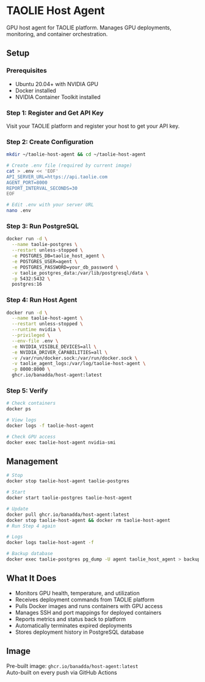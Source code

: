 # TAOLIE Host Agent

GPU host agent for TAOLIE platform. Manages GPU deployments, monitoring, and container orchestration.

## Setup

### Prerequisites
- Ubuntu 20.04+ with NVIDIA GPU
- Docker installed
- NVIDIA Container Toolkit installed

### Step 1: Register and Get API Key

Visit your TAOLIE platform and register your host to get your API key.

### Step 2: Create Configuration

```bash
mkdir ~/taolie-host-agent && cd ~/taolie-host-agent

# Create .env file (required by current image)
cat > .env << 'EOF'
API_SERVER_URL=https://api.taolie.com
AGENT_PORT=8000
REPORT_INTERVAL_SECONDS=30
EOF

# Edit .env with your server URL
nano .env
```

### Step 3: Run PostgreSQL

```bash
docker run -d \
  --name taolie-postgres \
  --restart unless-stopped \
  -e POSTGRES_DB=taolie_host_agent \
  -e POSTGRES_USER=agent \
  -e POSTGRES_PASSWORD=your_db_password \
  -v taolie_postgres_data:/var/lib/postgresql/data \
  -p 5432:5432 \
  postgres:16
```

### Step 4: Run Host Agent

```bash
docker run -d \
  --name taolie-host-agent \
  --restart unless-stopped \
  --runtime nvidia \
  --privileged \
  --env-file .env \
  -e NVIDIA_VISIBLE_DEVICES=all \
  -e NVIDIA_DRIVER_CAPABILITIES=all \
  -v /var/run/docker.sock:/var/run/docker.sock \
  -v taolie_agent_logs:/var/log/taolie-host-agent \
  -p 8000:8000 \
  ghcr.io/banadda/host-agent:latest
```

### Step 5: Verify

```bash
# Check containers
docker ps

# View logs
docker logs -f taolie-host-agent

# Check GPU access
docker exec taolie-host-agent nvidia-smi
```

## Management

```bash
# Stop
docker stop taolie-host-agent taolie-postgres

# Start
docker start taolie-postgres taolie-host-agent

# Update
docker pull ghcr.io/banadda/host-agent:latest
docker stop taolie-host-agent && docker rm taolie-host-agent
# Run Step 4 again

# Logs
docker logs taolie-host-agent -f

# Backup database
docker exec taolie-postgres pg_dump -U agent taolie_host_agent > backup.sql
```

## What It Does

- Monitors GPU health, temperature, and utilization
- Receives deployment commands from TAOLIE platform  
- Pulls Docker images and runs containers with GPU access
- Manages SSH and port mappings for deployed containers
- Reports metrics and status back to platform
- Automatically terminates expired deployments
- Stores deployment history in PostgreSQL database

## Image

Pre-built image: `ghcr.io/banadda/host-agent:latest`  
Auto-built on every push via GitHub Actions
